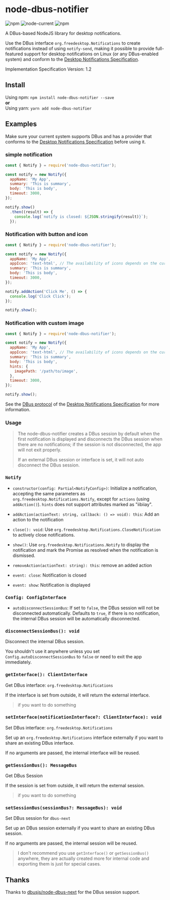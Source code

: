 # node-dbus-notifier

![npm](https://img.shields.io/npm/v/node-dbus-notifier)
![node-current](https://img.shields.io/node/v/node-dbus-notifier)
![npm](https://img.shields.io/npm/dm/node-dbus-notifier)

A DBus-based NodeJS library for desktop notifications.

Use the DBus interface `org.freedesktop.Notifications` to create notifications instead of using `notify-send`, making it possible to provide full-featured support for desktop notifications on Linux (or any DBus-enabled system) and conform to the [Desktop Notifications Specification](https://specifications.freedesktop.org/notification-spec/latest/).

Implementation Specification Version: 1.2

## Install

Using npm: `npm install node-dbus-notifier --save`  
**or**  
Using yarn: `yarn add node-dbus-notifier`

## Examples

Make sure your current system supports DBus and has a provider that conforms to the [Desktop Notifications Specification](https://specifications.freedesktop.org/notification-spec/latest/) before using it.

### simple notification

```js
const { Notify } = require('node-dbus-notifier');

const notify = new Notify({
  appName: 'My App',
  summary: 'This is summary',
  body: 'This is body',
  timeout: 3000,
});

notify.show()
  .then((result) => {
    console.log(`notify is closed: ${JSON.stringify(result)}`);
  });
```

### Notification with button and icon

```js
const { Notify } = require('node-dbus-notifier');

const notify = new Notify({
  appName: 'My App',
  appIcon: 'text-html', // The availability of icons depends on the current system icon set.
  summary: 'This is summary',
  body: 'This is body',
  timeout: 3000,
});

notify.addAction('Click Me', () => {
  console.log('Click Click');
});

notify.show();
```

### Notification with custom image

```js
const { Notify } = require('node-dbus-notifier');

const notify = new Notify({
  appName: 'My App',
  appIcon: 'text-html', // The availability of icons depends on the current system icon set.
  summary: 'This is summary',
  body: 'This is body',
  hints: {
    imagePath: '/path/to/image',
  },
  timeout: 3000,
});

notify.show();
```

See the [DBus protocol](https://specifications.freedesktop.org/notification-spec/latest/ar01s09.html) of the [Desktop Notifications Specification](https://specifications.freedesktop.org/notification-spec/latest/) for more information.

### Usage

> The node-dbus-notifier creates a DBus session by default when the first notification is displayed and disconnects the DBus session when there are no notifications; if the session is not disconnected, the app will not exit properly.
> 
> If an external DBus session or interface is set, it will not auto disconnect the DBus session.

### `Notify`

* `constructor(config: Partial<NotifyConfig>)`: Initialize a notification, accepting the same parameters as `org.freedesktop.Notifications.Notify`, except for `actions` (using `addAction()`). `hints` does not support attributes marked as "iibiiay".

* `addAction(actionText: string, callback: () => void): this`: Add an action to the notification

* `close(): void`: Use `org.freedesktop.Notifications.CloseNotification` to actively close notifications.

* `show()`: Use `org.freedesktop.Notifications.Notify` to display the notification and mark the Promise as resolved when the notification is dismissed.

* `removeAction(actionText: string): this`: remove an added action

* `event: close`: Notification is closed

* `event: show`: Notification is displayed

### `Config: ConfigInterface`

* `autoDisconnectSessionBus`: If set to `false`, the DBus session will not be disconnected automatically. Defaults to `true`, if there is no notification, the internal DBus session will be automatically disconnected. 

### `disconnectSessionBus(): void`

Disconnect the internal DBus session.

You shouldn't use it anywhere unless you set `Config.autoDisconnectSessionBus` to `false` or need to exit the app immediately.

### `getInterface(): ClientInterface`

Get DBus interface: `org.freedesktop.Notifications`

If the interface is set from outside, it will return the external interface.

> if you want to do something

### `setInterface(notificationInterface?: ClientInterface): void`

Set DBus interface: `org.freedesktop.Notifications`

Set up an `org.freedesktop.Notifications` interface externally if you want to share an existing DBus interface.

If no arguments are passed, the internal interface will be reused.

### `getSessionBus(): MessageBus`

Get DBus Session

If the session is set from outside, it will return the external session.

> if you want to do something

### `setSessionBus(sessionBus?: MessageBus): void`

Set DBus session for `dbus-next`

Set up an DBus session  externally if you want to share an existing DBus session.

If no arguments are passed, the internal session will be reused.

> I don't recommend you use `getInterface()` or `getSessionBus()` anywhere, they are actually created more for internal code and exporting them is just for special cases.

## Thanks

Thanks to [dbusjs/node-dbus-next](https://github.com/dbusjs/node-dbus-next) for the DBus session support.
